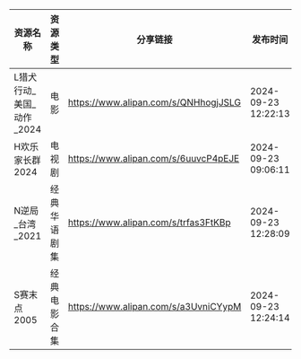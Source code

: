| 资源名称             | 资源类型   | 分享链接                                 | 发布时间                |
| ---------------- | ------ | ------------------------------------ | ------------------- |
| L猎犬行动_美国_动作_2024 | 电影     | https://www.alipan.com/s/QNHhogjJSLG | 2024-09-23 12:22:13 |
| H欢乐家长群2024       | 电视剧    | https://www.alipan.com/s/6uuvcP4pEJE | 2024-09-23 09:06:11 |
| N逆局_台湾_2021      | 经典华语剧集 | https://www.alipan.com/s/trfas3FtKBp | 2024-09-23 12:28:09 |
| S赛末点2005         | 经典电影合集 | https://www.alipan.com/s/a3UvniCYypM | 2024-09-23 12:24:14 |
